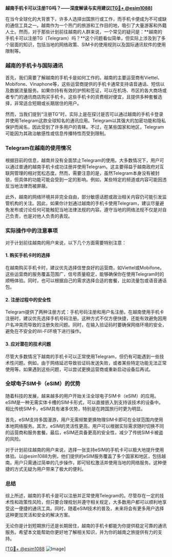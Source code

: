**越南手机卡可以注册TG吗？——深度解读与实用建议[[TG💪+ @esim1088](https://t.me/s/esim1088)]**

在当今全球化的大背景下，许多人选择出国旅行或工作，而手机卡便成为不可或缺的通信工具之一。越南作为一个热门的旅游和工作目的地，吸引了大量游客和外籍人士。然而，对于那些计划前往越南的人群来说，一个常见的疑问是：**越南的手机卡可以注册TG（Telegram）吗？**这个问题看似简单，但实际上涉及到了多个层面的知识，包括当地的网络政策、SIM卡的使用规则以及国际通讯软件的使用限制等。

### 越南的手机卡与国际通讯

首先，我们需要了解越南的手机卡是如何工作的。越南的主要运营商有Viettel、Mobifone、Vinaphone等，这些运营商提供的手机卡通常支持语音通话、短信以及数据流量服务。如果你持有有效的护照和签证，可以在机场、市区的各大商场或者专门的通讯商店购买手机卡。这些手机卡的资费相对便宜，且提供多种套餐选择，非常适合短期或长期居住的用户。

然而，当我们提到“注册TG”时，实际上是在探讨是否可以通过越南的手机卡登录并使用Telegram这款全球知名的通讯应用。Telegram以其强大的加密功能和隐私保护而闻名，因此受到了许多用户的青睐。不过，在某些国家和地区，Telegram可能因为其政治敏感性或信息传播特性而受到限制。

### Telegram在越南的使用情况

根据目前的信息，越南并没有全面禁止Telegram的使用。大多数情况下，用户可以通过普通的越南手机卡成功注册并使用Telegram。这主要得益于越南政府对互联网管理的相对宽松态度。然而，需要注意的是，虽然Telegram本身没有被封锁，但具体的功能可能会受到一定的影响。例如，某些特定的频道或内容可能因违反当地法律而被屏蔽。

此外，越南的网络环境并非完全自由，部分敏感话题或政治相关内容仍可能引发监管机构的关注。因此，如果你计划通过越南的手机卡使用Telegram，建议尽量避免发布或讨论任何可能触犯当地法律法规的内容。遵守当地的网络法规不仅是对自己负责，也是对他人负责的表现。

### 实际操作中的注意事项

对于计划前往越南的用户来说，以下几个方面需要特别注意：

#### 1. **购买手机卡时的选择**
   在越南购买手机卡时，建议优先选择信誉良好的运营商，如Viettel或Mobifone。这些运营商的服务覆盖范围广，信号质量稳定，能够确保你在使用Telegram时的顺畅体验。同时，也可以根据自己的需求选择合适的套餐，比如流量包或语音通话包。

#### 2. **注册过程中的安全性**
   Telegram提供了两种注册方式：手机号码注册和用户名注册。在越南使用手机卡注册时，建议优先选择手机号码注册。这种方式不仅方便快捷，还能有效避免因用户名冲突而导致的注册失败问题。同时，在输入验证码时要确保网络环境的安全，避免在不安全的Wi-Fi环境下进行操作。

#### 3. **应对潜在的技术问题**
   尽管大多数情况下越南的手机卡可以正常使用Telegram，但仍有可能遇到一些技术性问题。例如，由于网络延迟导致验证码发送失败，或者某些特定功能无法正常使用等。如果遇到这些问题，可以尝试更换运营商或重新启动设备后再试。

### 全球电子SIM卡（eSIM）的优势

随着科技的发展，越来越多的用户开始关注全球电子SIM卡（eSIM）的应用。eSIM是一种无需实体卡槽的SIM卡形式，可以直接嵌入到支持该技术的设备中。相比传统SIM卡，eSIM具有诸多优势，特别是在跨国旅行时更为明显。

首先，eSIM支持多国漫游，用户无需频繁更换物理SIM卡即可在全球范围内使用本地网络服务。其次，eSIM的灵活性更高，用户可以根据实际需求随时切换不同的运营商和服务套餐。最后，eSIM还具备更高的安全性，减少了传统SIM卡被盗的风险。

对于计划前往越南的用户来说，选择一张支持eSIM的手机卡可以极大地提升使用体验。以@esim1088为例，他们提供的eSIM服务覆盖了多个国家和地区，包括越南。用户只需通过简单的几步操作，即可轻松激活并使用当地的网络服务。这种便捷的方式无疑为用户带来了极大的便利。

### 总结

综上所述，越南的手机卡是可以注册并正常使用Telegram的。尽管存在一定的技术性和政策性风险，但只要合理规划并遵守相关规定，大多数用户都可以顺利地享受这一便捷的通讯工具。同时，随着eSIM技术的普及，未来将会有更多用户选择这种更加灵活和安全的解决方案。

无论你是计划短期旅行还是长期居住，越南的手机卡都能为你提供稳定可靠的通讯服务。希望本文能帮助你更好地了解相关知识，并为你的越南之旅提供有力的支持。

[[TG💪+ @esim1088](https://t.me/s/esim1088) ![Image](https://i.postimg.cc/4NQfJmqS/Snipaste-2025-05-13-00-14-12.png)]